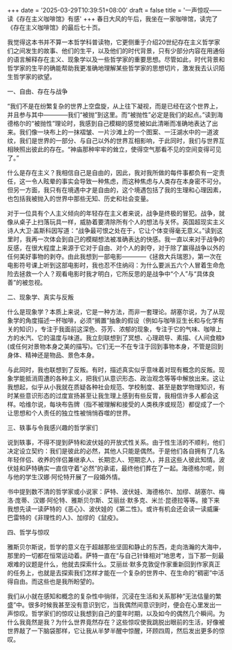 +++
date = '2025-03-29T10:39:51+08:00'
draft = false
title = '一声惊叹——读《存在主义咖啡馆》有感'
+++
春日大风的午后，我坐在一家咖啡馆，读完了《存在主义咖啡馆》的最后七十页。

我觉得这本书并不算一本哲学科普读物，它更侧重于介绍20世纪存在主义哲学家们之间发生的故事、他们的生平，以及他们的时代背景，只有少部分内容在用通俗的语言解释存在主义、现象学以及一些哲学家的重要思想。尽管如此，时代背景和哲学家的生平的确能帮助我更准确地理解某些哲学家的思想切片，激发我去认识陌生哲学家的欲望。


一、自由、存在与战争

“我们不是在纷繁复杂的世界上空盘旋，从上往下凝视，而是已经在这个世界上，并且参与其中————我们“被抛”到这里。而“被抛性”必定是我们的起点。”读到海德格尔的“被抛性”理论时，我感到自己模糊的感觉被如此清晰而准确地表达了出来。我们像一块布上的一抹褶皱、一片沙滩上的一个图案、一汪湖水中的一道波纹，我们是世界的一部分、与自己以外的世界互相影响，于此同时，我们与世界互相映照出彼此的存在。“神庙那种牢牢的耸立，使得空气那看不见的空间变得可见了。”

什么是存在主义？我相信自己是自由的，因此，我对我所做的每件事都负有一定责任，这一令人眩晕的事实会导致一种焦虑，而这种焦虑与人类存在本身密不可分。但另一方面，我只有在境遇中才是自由的，这个境遇包括了我的生理和心理因素，也包括我被抛入的世界中那些无知、历史和社会变量。

对于一位具有个人主义倾向的年轻存在主义者来说，战争是终极的冒犯。战争，就像从桌子上扫落玩具一样，威胁着要清除所有个人的想法与关怀。英国超现实主义诗人大卫·盖斯科因写道：“战争最可恨之处在于，它让个体变得毫无意义。”读到这里时，我再一次体会到自己的模糊想法被准确表达的快感。我一直以来对于战争的反感，在很大程度上来源于它对于自由、对个人的剥夺，对于除了赢得战争以外的任何美好事物的剥夺。由此我想到一部电影————《拯救大兵瑞恩》，第一次在电影符号课上听到这部电影时，我也忍不住纳闷：为什么要派五六个人冒着生命危险去拯救一个人？观看电影时我才明白，它所反思的是战争中“个人”与“具体良善”的被忽视。


二、现象学、真实与反叛

什么是现象学？本质上来说，它是一种方法，而非一套理论。胡塞尔说，为了从现象学的角度描述一杯咖啡，必须“搁置”抽象的假设（例如与咖啡豆生长和与化学有关的知识），专注于我面前这深色、芬芳、浓郁的现象，专注于它的气味、咖啡上方的水汽、它的温度与味道。我立刻联想到了冥想、心理疏导、素描、《人间食粮》(或任何对景物本身之美的描写)。它们无一不在专注于回到事物本身，不管是回到身体、精神还是物品、景色本身。

与此同时，我也联想到了反叛。有时，描述真实似乎意味着对现有概念的反叛。现象学能抵消周遭的各种主义，把我们从意识形态、政治观念等等中解放出来。这让我想起，似乎从小我就在质疑各种社会规范、学校制度、甚至是数学物理知识，有时某些意识形态的过度宣扬甚至让我生理上感到有些反胃，我相信许多人都会这样。哈维尔说，每块布告牌（指不被理解和接受的人类秩序或规范）都促成了一个让思想和个人责任的独立性被悄悄吞噬的世界。


三、轶事与令我感兴趣的哲学家们

说到轶事，不得不提到萨特和波伏娃的开放式性关系。由于性生活的不顺利，他们决定设立契约：我们是彼此的必然，其他人只能是偶然。于是他们各自拥有了几名年轻伴侣、收养的伴侣兼继承人、长期恋人、短期恋人，并且这些人彼此知情。波伏娃和萨特确实一直信守着“必然”的承诺，最终他们葬在了一起。海德格尔呢，则与他的学生汉娜·阿伦特开展了一段婚外情。

书中提到数不清的哲学家或小说家：萨特、波伏娃、海德格尔、加缪、胡塞尔、梅洛·庞蒂、汉娜·阿伦特、雅斯贝尔斯、艾丽丝·默多克、米兰·昆德拉等等。接下来我想先读一读萨特的《恶心》、波伏娃的《第二性》。或许有机会还会读一读威廉·巴雷特的《非理性的人》、加缪的《鼠疫》。


四、哲学与惊叹

雅斯贝尔斯说，哲学的意义在于超越那些坚固和静止的东西，走向浩瀚的大海中，那里的一切都在恒常运动着。萨特一直在“与自己针锋相对”地思考，当下那一刻最艰难的议题是什么，他就去探索什么。艾丽丝·默多克敦促作家重新回到作家真正的任务上，也就是去探索我们怎样才能在一个复杂的世界中、在生命的“稠密”中活得自由。而这些也是我所盼望的。

我们从小就在感知和概念的复杂性中徜徉，沉浸在生活和关系那种“无法估量的繁盛”中。很多时候我甚至没有意识到它，当我偶然间意识到时，便会在心里发出一声惊叹。哲学家们的惊叹让我想到自己的童年时期，以及如今的偶然几个瞬间。为什么我竟然是我？为什么世界竟然存在？这些惊叹使我跳脱出眼前的生活，好像被世界敲了一下脑袋那样，它让我从半梦半醒中惊醒，环顾四周，然后发出更多的惊叹。





